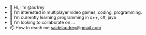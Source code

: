 - 👋 Hi, I’m @au1rey
- 👀 I’m interested in multiplayer video games, coding, programming.
- 🌱 I’m currently learning programming in c++, c#, java
- 💞️ I’m looking to collaborate on ...
- 📫 How to reach me saidelaudrey@gmail.com

<!---
au1rey/au1rey is a ✨ special ✨ repository because its `README.md` (this file) appears on your GitHub profile.
You can click the Preview link to take a look at your changes.
--->
